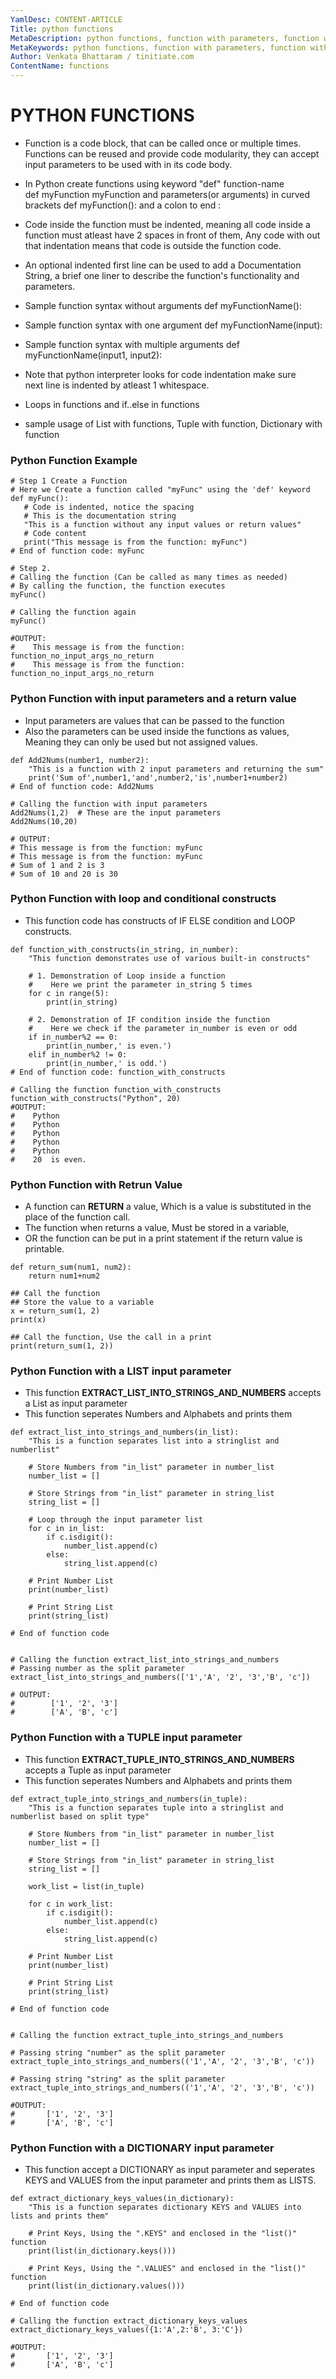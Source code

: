 ```yaml
---
YamlDesc: CONTENT-ARTICLE
Title: python functions
MetaDescription: python functions, function with parameters, function with return value example code, tutorials
MetaKeywords: python functions, function with parameters, function with return value example code, tutorials
Author: Venkata Bhattaram / tinitiate.com
ContentName: functions
---
```


# PYTHON FUNCTIONS
* Function is a code block, that can be called once or multiple times.
  Functions can be reused and provide code modularity, they can accept 
  input parameters to be used with in its code body.
* In Python create functions using keyword "def" function-name  
  def myFunction myFunction and parameters(or arguments) in curved  
  brackets def myFunction(): and a colon to end :
* Code inside the function must be indented, meaning all code inside a 
  function must atleast have 2 spaces in front of them, Any code with out 
  that indentation means that code is outside the function code.
* An optional indented first line can be used to add a Documentation String,
  a brief one liner to describe the function's functionality and parameters.

* Sample function syntax without arguments def myFunctionName():
* Sample function syntax with one argument def myFunctionName(input):
* Sample function syntax with multiple arguments 
  def myFunctionName(input1, input2):
* Note that python interpreter looks for code indentation make sure     
  next line is indented by atleast 1 whitespace.
* Loops in functions and if..else in functions
* sample usage of List with functions, Tuple with function, 
  Dictionary with function


### Python Function Example
```
# Step 1 Create a Function
# Here we Create a function called "myFunc" using the 'def' keyword
def myFunc():
   # Code is indented, notice the spacing
   # This is the documentation string
   "This is a function without any input values or return values"
   # Code content
   print("This message is from the function: myFunc")
# End of function code: myFunc

# Step 2.
# Calling the function (Can be called as many times as needed)
# By calling the function, the function executes
myFunc()

# Calling the function again
myFunc()

#OUTPUT:
#    This message is from the function: function_no_input_args_no_return
#    This message is from the function: function_no_input_args_no_return
```


### Python Function with input parameters and a return value
* Input parameters are values that can be passed to the function
* Also the parameters can be used inside the functions as values, 
  Meaning they can only be used but not assigned values.
```
def Add2Nums(number1, number2):
    "This is a function with 2 input parameters and returning the sum"
    print('Sum of',number1,'and',number2,'is',number1+number2)
# End of function code: Add2Nums

# Calling the function with input parameters
Add2Nums(1,2)  # These are the input parameters
Add2Nums(10,20)

# OUTPUT:
# This message is from the function: myFunc
# This message is from the function: myFunc
# Sum of 1 and 2 is 3
# Sum of 10 and 20 is 30
```



### Python Function with loop and conditional constructs
* This function code has constructs of IF ELSE condition and
  LOOP constructs.
```
def function_with_constructs(in_string, in_number):
    "This function demonstrates use of various built-in constructs"

    # 1. Demonstration of Loop inside a function
    #    Here we print the parameter in_string 5 times
    for c in range(5):
        print(in_string)

    # 2. Demonstration of IF condition inside the function
    #    Here we check if the parameter in_number is even or odd
    if in_number%2 == 0:
        print(in_number,' is even.')
    elif in_number%2 != 0:
        print(in_number,' is odd.')
# End of function code: function_with_constructs

# Calling the function function_with_constructs
function_with_constructs("Python", 20)
#OUTPUT:
#    Python
#    Python
#    Python
#    Python
#    Python
#    20  is even.
```


### Python Function with Retrun Value
* A function can **RETURN** a value, Which is a value is substituted in the 
  place of the function call.
* The function when returns a value, Must be stored in a variable,
* OR the function can be put in a print statement if the return value is
  printable.
```
def return_sum(num1, num2):
    return num1+num2

## Call the function
## Store the value to a variable
x = return_sum(1, 2)
print(x)

## Call the function, Use the call in a print
print(return_sum(1, 2))
```


### Python Function with a LIST input parameter
* This function **EXTRACT_LIST_INTO_STRINGS_AND_NUMBERS** accepts a List as 
  input parameter
* This function seperates Numbers and Alphabets and prints them
```
def extract_list_into_strings_and_numbers(in_list):
    "This is a function separates list into a stringlist and numberlist"
    
    # Store Numbers from "in_list" parameter in number_list
    number_list = []
    
    # Store Strings from "in_list" parameter in string_list
    string_list = []

    # Loop through the input parameter list
    for c in in_list:
        if c.isdigit():
            number_list.append(c)
        else:
            string_list.append(c)

    # Print Number List
    print(number_list)

    # Print String List
    print(string_list)

# End of function code


# Calling the function extract_list_into_strings_and_numbers
# Passing number as the split parameter
extract_list_into_strings_and_numbers(['1','A', '2', '3','B', 'c'])

# OUTPUT:
#        ['1', '2', '3']
#        ['A', 'B', 'c']
```


### Python Function with a TUPLE input parameter
* This function **EXTRACT_TUPLE_INTO_STRINGS_AND_NUMBERS** accepts a Tuple
  as input parameter
* This function seperates Numbers and Alphabets and prints them
```
def extract_tuple_into_strings_and_numbers(in_tuple):
    "This is a function separates tuple into a stringlist and numberlist based on split type"

    # Store Numbers from "in_list" parameter in number_list
    number_list = []
    
    # Store Strings from "in_list" parameter in string_list
    string_list = []

    work_list = list(in_tuple)

    for c in work_list:
        if c.isdigit():
            number_list.append(c)
        else:
            string_list.append(c)

    # Print Number List
    print(number_list)

    # Print String List
    print(string_list)

# End of function code


# Calling the function extract_tuple_into_strings_and_numbers

# Passing string "number" as the split parameter
extract_tuple_into_strings_and_numbers(('1','A', '2', '3','B', 'c'))

# Passing string "string" as the split parameter
extract_tuple_into_strings_and_numbers(('1','A', '2', '3','B', 'c'))

#OUTPUT:
#       ['1', '2', '3']
#       ['A', 'B', 'c']
```


### Python Function with a DICTIONARY input parameter
* This function accept a DICTIONARY as input parameter and seperates KEYS 
  and VALUES from the input parameter and prints them as LISTS.
```
def extract_dictionary_keys_values(in_dictionary):
    "This is a function separates dictionary KEYS and VALUES into lists and prints them"
    
    # Print Keys, Using the ".KEYS" and enclosed in the "list()" function
    print(list(in_dictionary.keys()))

    # Print Keys, Using the ".VALUES" and enclosed in the "list()" function
    print(list(in_dictionary.values()))

# End of function code

# Calling the function extract_dictionary_keys_values
extract_dictionary_keys_values({1:'A',2:'B', 3:'C'})

#OUTPUT:
#       ['1', '2', '3']
#       ['A', 'B', 'c']
```
